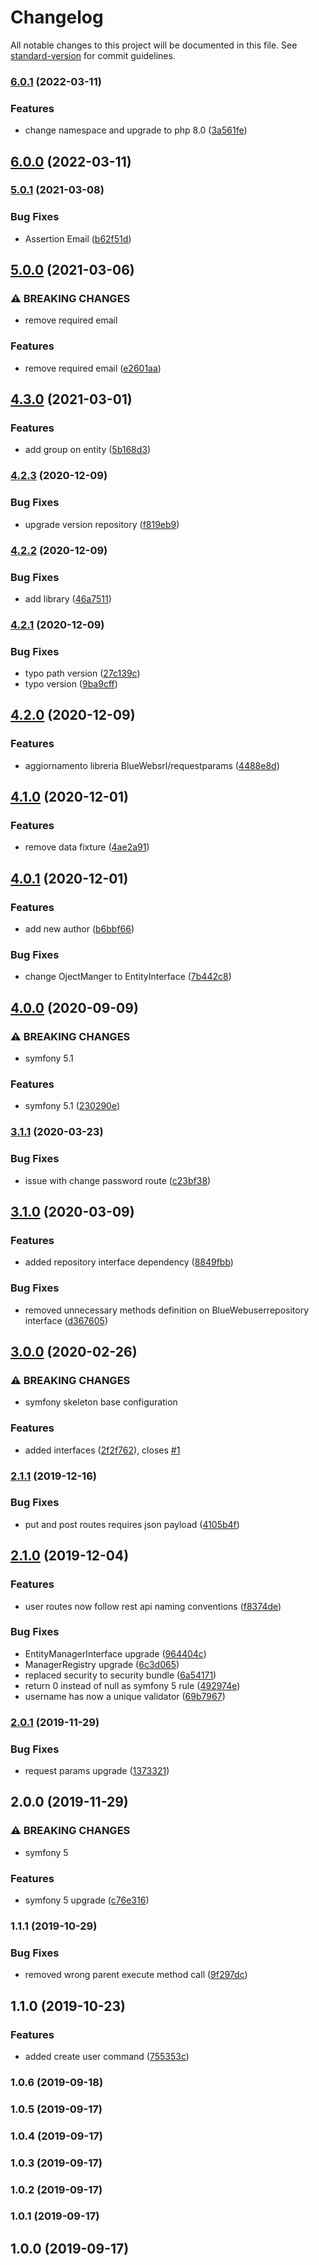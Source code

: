 # Changelog

All notable changes to this project will be documented in this file. See [standard-version](https://github.com/conventional-changelog/standard-version) for commit guidelines.

### [6.0.1](https://github.com/thunderBestPower/user/compare/v6.0.0...v6.0.1) (2022-03-11)


### Features

* change namespace and upgrade to php 8.0 ([3a561fe](https://github.com/thunderBestPower/user/commit/3a561fe69a1de40f9eb333b6bc43dcd6c3505d07))

## [6.0.0](https://github.com/thunderBestPower/user/compare/v5.0.1...v6.0.0) (2022-03-11)

### [5.0.1](https://github.com/BlueWebsrl/user/compare/v5.0.0...v5.0.1) (2021-03-08)


### Bug Fixes

* Assertion Email ([b62f51d](https://github.com/BlueWebsrl/user/commit/b62f51d4ef43c68bf423732e7444833afae9666e))

## [5.0.0](https://github.com/BlueWebsrl/user/compare/v4.3.0...v5.0.0) (2021-03-06)


### ⚠ BREAKING CHANGES

* remove required email

### Features

* remove required email ([e2601aa](https://github.com/BlueWebsrl/user/commit/e2601aaa0e871a19880cbe8ee5b0bf404558e74d))

## [4.3.0](https://github.com/BlueWebsrl/user/compare/v4.2.3...v4.3.0) (2021-03-01)


### Features

* add group on entity ([5b168d3](https://github.com/BlueWebsrl/user/commit/5b168d38c1d7d8370e43d346cc934f5e35583882))

### [4.2.3](https://github.com/BlueWebsrl/user/compare/v4.2.2...v4.2.3) (2020-12-09)


### Bug Fixes

* upgrade version repository ([f819eb9](https://github.com/BlueWebsrl/user/commit/f819eb99b37a2e6b050c86d9e62720d24efec54c))

### [4.2.2](https://github.com/BlueWebsrl/user/compare/v4.2.1...v4.2.2) (2020-12-09)


### Bug Fixes

* add library ([46a7511](https://github.com/BlueWebsrl/user/commit/46a751156ed5202bb56b53106fabddbd2416fd47))

### [4.2.1](https://github.com/BlueWebsrl/user/compare/v4.2.0...v4.2.1) (2020-12-09)


### Bug Fixes

* typo path version ([27c139c](https://github.com/BlueWebsrl/user/commit/27c139c01ec385d31fda725180b27f0d6c9da214))
* typo version ([9ba9cff](https://github.com/BlueWebsrl/user/commit/9ba9cffc46d24fbaabaf54d30be90f912fda396d))

## [4.2.0](https://github.com/BlueWebsrl/user/compare/v4.1.2...v4.2.0) (2020-12-09)


### Features

* aggiornamento libreria BlueWebsrl/requestparams ([4488e8d](https://github.com/BlueWebsrl/user/commit/4488e8d20c358dc454d4221ce8cd4bdeb04fcf63))

## [4.1.0](https://github.com/BlueWebsrl/user/compare/v4.0.2...v4.1.0) (2020-12-01)


### Features

* remove data fixture ([4ae2a91](https://github.com/BlueWebsrl/user/commit/4ae2a911f044b498e8ca2980dc9f61fd936ea262))

## [4.0.1](https://github.com/BlueWebsrl/user/compare/v4.0.0...v4.1.0) (2020-12-01)


### Features

* add new author ([b6bbf66](https://github.com/BlueWebsrl/user/commit/b6bbf665efd8539c5df3c03873e40d4e7adc10e5))


### Bug Fixes

* change OjectManger to EntityInterface ([7b442c8](https://github.com/BlueWebsrl/user/commit/7b442c803adac5a8cc6ae605ec158fa294482b62))

## [4.0.0](https://github.com/BlueWebsrl/user/compare/v3.1.1...v4.0.0) (2020-09-09)


### ⚠ BREAKING CHANGES

* symfony 5.1

### Features

* symfony 5.1 ([230290e](https://github.com/BlueWebsrl/user/commit/230290e7362eaf11ed9af160a6088f12f893aaa1))

### [3.1.1](https://github.com/BlueWebsrl/user/compare/v3.1.0...v3.1.1) (2020-03-23)


### Bug Fixes

* issue with change password route ([c23bf38](https://github.com/BlueWebsrl/user/commit/c23bf38f26a9605c519ed29dab760bdf8348935c))

## [3.1.0](https://github.com/BlueWebsrl/user/compare/v3.0.0...v3.1.0) (2020-03-09)


### Features

* added repository interface dependency ([8849fbb](https://github.com/BlueWebsrl/user/commit/8849fbb2665a14eca5852499310471298eb8f4c3))


### Bug Fixes

* removed unnecessary methods definition on BlueWebuserrepository interface ([d367605](https://github.com/BlueWebsrl/user/commit/d3676059899a71fbaebe3043170f25e2dc3ace9e))

## [3.0.0](https://github.com/BlueWebsrl/user/compare/v2.1.1...v3.0.0) (2020-02-26)


### ⚠ BREAKING CHANGES

* symfony skeleton base configuration

### Features

* added interfaces ([2f2f762](https://github.com/BlueWebsrl/user/commit/2f2f762c82e6c20b816a84de28baa439f81f31ae)), closes [#1](https://github.com/BlueWebsrl/user/issues/1)

### [2.1.1](https://github.com/BlueWebsrl/user/compare/v2.1.0...v2.1.1) (2019-12-16)


### Bug Fixes

* put and post routes requires json payload ([4105b4f](https://github.com/BlueWebsrl/user/commit/4105b4f1dac8b02022554b87f25477a20db5fd5e))

## [2.1.0](https://github.com/BlueWebsrl/user/compare/v2.0.1...v2.1.0) (2019-12-04)


### Features

* user routes now follow rest api naming conventions ([f8374de](https://github.com/BlueWebsrl/user/commit/f8374de0bed00f3b50f9ee902a7e5ae2eea39e81))


### Bug Fixes

* EntityManagerInterface upgrade ([964404c](https://github.com/BlueWebsrl/user/commit/964404c65c7baf22de1f2973556b1f3f64147bf3))
* ManagerRegistry upgrade ([6c3d065](https://github.com/BlueWebsrl/user/commit/6c3d065325255160a045efb2dee3ecef98ac652e))
* replaced security to security bundle ([6a54171](https://github.com/BlueWebsrl/user/commit/6a541710ef3cbe219ae45a5bc4e6b15381ce7b02))
* return 0 instead of null as symfony 5 rule ([492974e](https://github.com/BlueWebsrl/user/commit/492974e19df1527e6d2d3d1943b6c85e5468d595))
* username has now a unique validator ([69b7967](https://github.com/BlueWebsrl/user/commit/69b796781003213381e479d91eea738c6a4f06b5))

### [2.0.1](https://github.com/BlueWebsrl/user/compare/v2.0.0...v2.0.1) (2019-11-29)


### Bug Fixes

* request params upgrade ([1373321](https://github.com/BlueWebsrl/user/commit/1373321094215d9f895acbdf969451e373cc7937))

## 2.0.0 (2019-11-29)


### ⚠ BREAKING CHANGES

* symfony 5

### Features

* symfony 5 upgrade ([c76e316](https://github.com/BlueWebsrl/user/commit/c76e3162e53f749f6f5055e7bab9d8b6bdee7986))

### 1.1.1 (2019-10-29)


### Bug Fixes

* removed wrong parent execute method call ([9f297dc](https://github.com/BlueWebsrl/user/commit/9f297dc7c90b2eb71da1a8d3b7ecfc49e266f1e5))

## 1.1.0 (2019-10-23)


### Features

* added create user command ([755353c](https://github.com/BlueWebsrl/user/commit/755353c7e847648d737606d4e6ea1e8d76c91cc9))

### 1.0.6 (2019-09-18)

### 1.0.5 (2019-09-17)

### 1.0.4 (2019-09-17)

### 1.0.3 (2019-09-17)

### 1.0.2 (2019-09-17)

### 1.0.1 (2019-09-17)

## 1.0.0 (2019-09-17)
